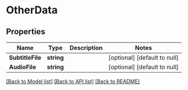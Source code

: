 # OtherData

## Properties
Name | Type | Description | Notes
------------ | ------------- | ------------- | -------------
**SubtitleFile** | **string** |  | [optional] [default to null]
**AudioFile** | **string** |  | [optional] [default to null]

[[Back to Model list]](../README.md#documentation-for-models) [[Back to API list]](../README.md#documentation-for-api-endpoints) [[Back to README]](../README.md)


